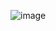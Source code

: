 ![image](https://github.com/MachariaEmilio/developer/assets/132134982/21aa43a8-8612-427e-993b-95f6023546a3)
